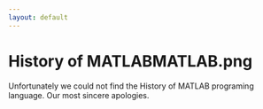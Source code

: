 ```yaml
---
layout: default
---
```

# History of MATLABMATLAB.png
Unfortunately we could not find the History of MATLAB programing language. Our most sincere apologies.